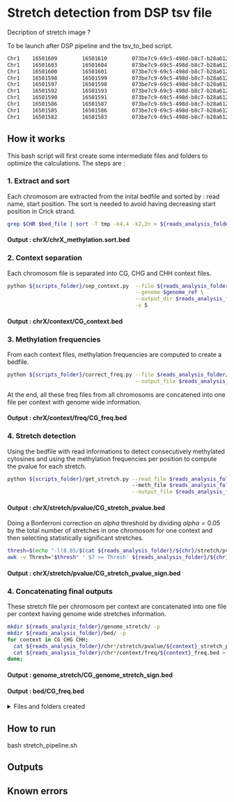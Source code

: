 # Stretch detection from DSP tsv file
Decription of stretch
image ?

To be launch after DSP pipeline and the tsv_to_bed script.


```bash
Chr1    16501609        16501610        073be7c9-69c5-498d-b8c7-b28a6124ca5c    -       0
Chr1    16501603        16501604        073be7c9-69c5-498d-b8c7-b28a6124ca5c    -       0
Chr1    16501600        16501601        073be7c9-69c5-498d-b8c7-b28a6124ca5c    -       0
Chr1    16501598        16501599        073be7c9-69c5-498d-b8c7-b28a6124ca5c    -       0
Chr1    16501597        16501598        073be7c9-69c5-498d-b8c7-b28a6124ca5c    -       0
Chr1    16501592        16501593        073be7c9-69c5-498d-b8c7-b28a6124ca5c    -       0
Chr1    16501590        16501591        073be7c9-69c5-498d-b8c7-b28a6124ca5c    -       0
Chr1    16501586        16501587        073be7c9-69c5-498d-b8c7-b28a6124ca5c    -       0
Chr1    16501585        16501586        073be7c9-69c5-498d-b8c7-b28a6124ca5c    -       0
Chr1    16501582        16501583        073be7c9-69c5-498d-b8c7-b28a6124ca5c    -       0
```
## How it works
This bash script will first create some intermediate files and folders to optimize the calculations. 
The steps are : 
### 1. Extract and sort
Each chromosom are extracted from the inital bedfile and sorted by : read name, start position. The sort is needed to avoid having decreasing start position in Crick strand.
```bash
grep $CHR $bed_file | sort -T tmp -k4,4 -k2,2n > ${reads_analysis_folder}/${chr}/${chr}_methylation.sort.bed
```
#### Output : chrX/chrX_methylation.sort.bed

### 2. Context separation
Each chromosom file is separated into CG, CHG and CHH context files. 
```bash
python ${scripts_folder}/sep_context.py  --file ${reads_analysis_folder}/${chr}/${chr}_methylation.sort.bed \
                                         --genome $genome_ref \
                                         --output_dir $reads_analysis_folder/${chr}/context \
                                         -s 5
```
#### Output : chrX/context/CG_context.bed

### 3. Methylation frequencies
From each context files, methylation frequencies are computed to create a bedfile.
```bash
python ${scripts_folder}/correct_freq.py --file $reads_analysis_folder/${chr}/context/${context}_context.bed \
                                         --output_file $reads_analysis_folder/${chr}/context/freq/${context}_freq.bed
```
At the end, all these freq files from all chromosoms are concatened into one file per context with genome wide information.
#### Output : chrX/context/freq/CG_freq.bed

### 4. Stretch detection
Using the bedfile with read informations to detect consecutively methylated cytosines and using the methylation frequencies per position to compute the pvalue for each stretch.
```bash
python ${scripts_folder}/get_stretch.py --read_file $reads_analysis_folder/${chr}/context/${context}_context.sort.bed \ 
                                        --meth_file $reads_analysis_folder/${chr}/context/freq/${context}_freq.bed \
                                        --output_file $reads_analysis_folder/${chr}/stretch/pvalue/${context}_stretch_pvalue.bed
```
#### Output : chrX/stretch/pvalue/CG_stretch_pvalue.bed

Doing a Bonferroni correction on $alpha$ threshold by dividing $alpha=0.05$ by the total number of stretches in one chromosom for one context and then selecting statistically significant stretches. 
```bash
thresh=$(echo "-l(0.05/$(cat ${reads_analysis_folder}/${chr}/stretch/pvalue/${context}_stretch_pvalue.bed  | wc -l)) / l(10)" | bc -l)
awk -v Thresh="$thresh" ' $7 >= Thresh' ${reads_analysis_folder}/${chr}/stretch/pvalue/${context}_stretch_pvalue.bed  > ${reads_analysis_folder}/${chr}/stretch/pvalue/${context}_stretch_pvalue_sign.bed

```
#### Output : chrX/stretch/pvalue/CG_stretch_pvalue_sign.bed


### 4. Concatenating final outputs
These stretch file per chromosom per context are concatenated into one file per context having genome wide stretches information.

```bash
mkdir ${reads_analysis_folder}/genome_stretch/ -p
mkdir ${reads_analysis_folder}/bed/ -p
for context in CG CHG CHH;
  cat ${reads_analysis_folder}/chr*/stretch/pvalue/${context}_stretch_pvalue_sign.bed > ${reads_analysis_folder}/genome_stretch/${context}_genome_stretch_sign.bed
  cat ${reads_analysis_folder}/chr*/context/freq/${context}_freq.bed > ${reads_analysis_folder}/bed/${context}_freq.bed 
done;
```
#### Output : genome_stretch/CG_genome_stretch_sign.bed
#### Output : bed/CG_freq.bed



<details>
  <summary>Files and folders created</summary>
  
```bash

reads_analysis/

├── chr1
│   ├── chr1_methylation.sort.bed
│   ├── context
│   │   ├── CG_context.bed
│   │   ├── CHG_context.bed
│   │   ├── CHH_context.bed
│   │   └── freq
│   │       ├── CG_freq.bed
│   │       ├── CHG_freq.bed
│   │       └── CHH_freq.bed
│   ├── stretch
│   │   └── pvalue
│   │       ├── CG_stretch_pvalue.bed
│   │       ├── CG_stretch_pvalue_sign.bed
│   │       ├── CHG_stretch_pvalue.bed
│   │       ├── CHG_stretch_pvalue_sign.bed
│   │       ├── CHH_stretch_pvalue.bed
│   │       └── CHH_stretch_pvalue_sign.bed
├── chr2
│   ├── chr2_methylation.sort.bed
│   ├── context
│   │   ├── CG_context.bed
│   │   ├── CHG_context.bed
│   │   ├── CHH_context.bed
│   │   └── freq
│   │       ├── CG_freq.bed
│   │       ├── CHG_freq.bed
│   │       └── CHH_freq.bed
│   └── stretch
│       └── pvalue
│           ├── CG_stretch_pvalue.bed
│           ├── CG_stretch_pvalue_sign.bed
│           ├── CHG_stretch_pvalue.bed
│           ├── CHG_stretch_pvalue_sign.bed
│           ├── CHH_stretch_pvalue.bed
│           └── CHH_stretch_pvalue_sign.bed
├── chr3
│   ├── chr3_methylation.sort.bed
│   ├── context
│   │   ├── CG_context.bed
│   │   ├── CHG_context.bed
│   │   ├── CHH_context.bed
│   │   └── freq
│   │       ├── CG_freq.bed
│   │       ├── CHG_freq.bed
│   │       └── CHH_freq.bed
│   └── stretch
│       └── pvalue
│           ├── CG_stretch_pvalue.bed
│           ├── CG_stretch_pvalue_sign.bed
│           ├── CHG_stretch_pvalue.bed
│           ├── CHG_stretch_pvalue_sign.bed
│           ├── CHH_stretch_pvalue.bed
│           └── CHH_stretch_pvalue_sign.bed
├── chr4
│   ├── chr4_methylation.sort.bed
│   ├── context
│   │   ├── CG_context.bed
│   │   ├── CHG_context.bed
│   │   ├── CHH_context.bed
│   │   └── freq
│   │       ├── CG_freq.bed
│   │       ├── CHG_freq.bed
│   │       └── CHH_freq.bed
│   └── stretch
│       └── pvalue
│           ├── CG_stretch_pvalue.bed
│           ├── CG_stretch_pvalue_sign.bed
│           ├── CHG_stretch_pvalue.bed
│           ├── CHG_stretch_pvalue_sign.bed
│           ├── CHH_stretch_pvalue.bed
│           └── CHH_stretch_pvalue_sign.bed
├── chr5
│   ├── chr5_methylation.sort.bed
│   ├── context
│   │   ├── CG_context.bed
│   │   ├── CHG_context.bed
│   │   ├── CHH_context.bed
│   │   └── freq
│   │       ├── CG_freq.bed
│   │       ├── CHG_freq.bed
│   │       └── CHH_freq.bed
│   └── stretch
│       └── pvalue
│           ├── CG_stretch_pvalue.bed
│           ├── CG_stretch_pvalue_sign.bed
│           ├── CHG_stretch_pvalue.bed
│           ├── CHG_stretch_pvalue_sign.bed
│           ├── CHH_stretch_pvalue.bed
│           └── CHH_stretch_pvalue_sign.bed
├── genome_stretch
│   ├── CG_genome_stretch_sign.bed
│   ├── CHG_genome_stretch_sign.bed
│   └── CHH_genome_stretch_sign.bed
├── bed
│   ├── CG_freq.bed
│   ├── CHG_freq.bed
│   └── CHH_freq.bed
```
  
</details>

## How to run
bash stretch_pipeline.sh
## Outputs
## Known errors
